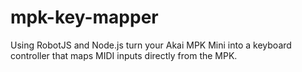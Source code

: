 # mpk-key-mapper
Using RobotJS and Node.js turn your Akai MPK Mini into a keyboard controller that maps MIDI inputs directly from the MPK.
